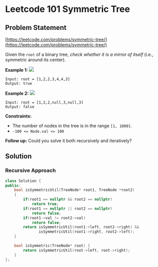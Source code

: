 # Leetcode 101 Symmetric Tree

## Problem Statement

[https://leetcode.com/problems/symmetric-tree/](https://leetcode.com/problems/symmetric-tree/)

Given the `root` of a binary tree, _check whether it is a mirror of itself_ (i.e., symmetric around its center).

**Example 1:** ![](https://assets.leetcode.com/uploads/2021/02/19/symtree1.jpg)

```
Input: root = [1,2,2,3,4,4,3]
Output: true
```

**Example 2:** ![](https://assets.leetcode.com/uploads/2021/02/19/symtree2.jpg)

```
Input: root = [1,2,2,null,3,null,3]
Output: false
```

**Constraints:**

* The number of nodes in the tree is in the range `[1, 1000]`.
* `-100 <= Node.val <= 100`

&#x20; **Follow up:** Could you solve it both recursively and iteratively?

## Solution

### Recursive Approach

```cpp
class Solution {
public:
    bool isSymmetricUtil(TreeNode* root1, TreeNode *root2)
    {
        if(root1 == nullptr && root2 == nullptr)
            return true;
        if(root1 == nullptr || root2 == nullptr)
            return false;
        if(root1->val != root2->val)
            return false;
        return isSymmetricUtil(root1->left, root2->right) && 
               isSymmetricUtil(root1->right, root2->left); 
    }
    
    bool isSymmetric(TreeNode* root) {
        return isSymmetricUtil(root->left, root->right);
    }
};
```
